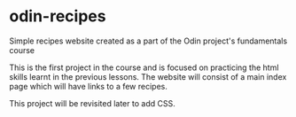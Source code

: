 # odin-recipes
Simple recipes website created as a part of the Odin project's fundamentals course

This is the first project in the course and is focused on practicing the html skills learnt in the previous lessons. The website will consist of a main index page which will have links to a few recipes.

This project will be revisited later to add CSS.